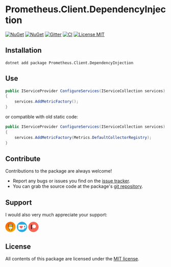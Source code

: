 # Prometheus.Client.DependencyInjection

[![NuGet](https://img.shields.io/nuget/v/Prometheus.Client.DependencyInjection.svg)](https://www.nuget.org/packages/Prometheus.Client.DependencyInjection)
[![NuGet](https://img.shields.io/nuget/dt/Prometheus.Client.DependencyInjection.svg)](https://www.nuget.org/packages/Prometheus.Client.DependencyInjection)
[![Gitter](https://img.shields.io/gitter/room/PrometheusClientNet/community.svg)](https://gitter.im/PrometheusClientNet/community)
[![CI](https://github.com/PrometheusClientNet/Prometheus.Client.DependencyInjection/workflows/CI/badge.svg)](https://github.com/PrometheusClientNet/Prometheus.Client.DependencyInjection/actions?query=workflow%3ACI)
[![License MIT](https://img.shields.io/badge/license-MIT-green.svg)](https://opensource.org/licenses/MIT) 

## Installation

```shell script
dotnet add package Prometheus.Client.DependencyInjection
```

## Use

```c#
public IServiceProvider ConfigureServices(IServiceCollection services)
{
    services.AddMetricFactory();
}
```
or compatible with old static code:
```c#
public IServiceProvider ConfigureServices(IServiceCollection services)
{
    services.AddMetricFactory(Metrics.DefaultCollectorRegistry);
}
```

## Contribute

Contributions to the package are always welcome!

* Report any bugs or issues you find on the [issue tracker](https://github.com/PrometheusClientNet/Prometheus.Client.DependencyInjection/issues).
* You can grab the source code at the package's [git repository](https://github.com/PrometheusClientNet/Prometheus.Client.DependencyInjection).

## Support

I would also very much appreciate your support:

<a href="https://www.buymeacoffee.com/phnx47"><img width="32px" src="https://raw.githubusercontent.com/phnx47/files/master/button-sponsors/bmac0.png" alt="Buy Me A Coffee"></a>
<a href="https://ko-fi.com/phnx47"><img width="32px" src="https://raw.githubusercontent.com/phnx47/files/master/button-sponsors/kofi0.png" alt="Support me on ko-fi"></a>
<a href="https://www.patreon.com/phnx47"><img width="32px" src="https://raw.githubusercontent.com/phnx47/files/master/button-sponsors/patreon0.png" alt="Support me on Patreon"></a>

## License

All contents of this package are licensed under the [MIT license](https://opensource.org/licenses/MIT).
